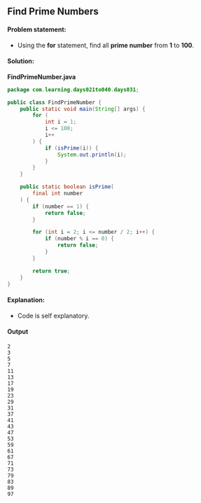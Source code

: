 Find Prime Numbers
--

#### Problem statement:

- Using the **for** statement, find all **prime number** from **1** to **100**. 

#### Solution:
**FindPrimeNumber.java**
```java
package com.learning.days021to040.days031;

public class FindPrimeNumber {
    public static void main(String[] args) {
        for (
            int i = 1;
            i <= 100;
            i++
        ) {
            if (isPrime(i)) {
                System.out.println(i);
            }
        }
    }

    public static boolean isPrime(
        final int number
    ) {
        if (number == 1) {
            return false;
        }

        for (int i = 2; i <= number / 2; i++) {
            if (number % i == 0) {
                return false;
            }
        }

        return true;
    }
}
```

#### Explanation:

- Code is self explanatory.
 
#### Output
 ```
2
3
5
7
11
13
17
19
23
29
31
37
41
43
47
53
59
61
67
71
73
79
83
89
97
```